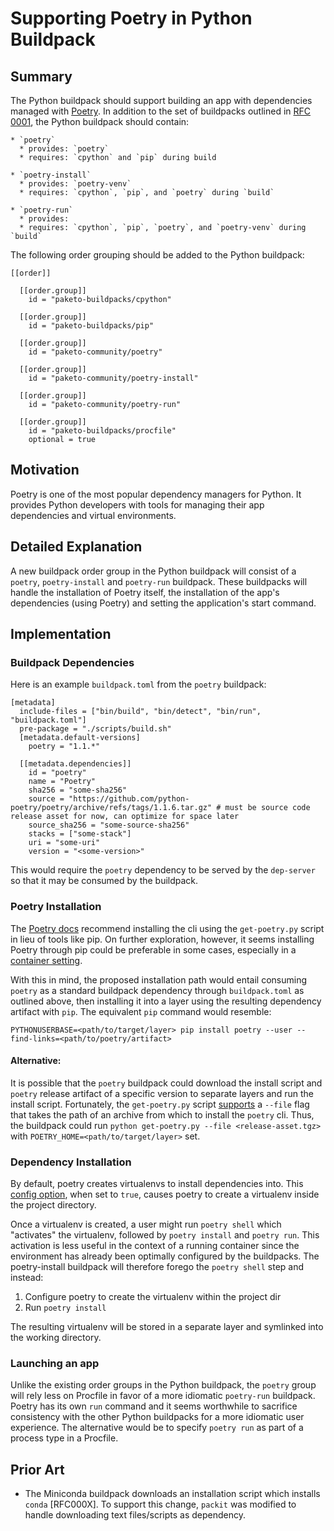 # Supporting Poetry in Python Buildpack

## Summary

The Python buildpack should support building an app with dependencies managed
with [Poetry](https://python-poetry.org/). In addition to the set of buildpacks
outlined in [RFC
0001](https://github.com/paketo-buildpacks/rfcs/blob/main/text/python/0001-restructure.md),
the Python buildpack should contain:

```
* `poetry`
  * provides: `poetry`
  * requires: `cpython` and `pip` during build

* `poetry-install`
  * provides: `poetry-venv`
  * requires: `cpython`, `pip`, and `poetry` during `build`

* `poetry-run`
  * provides:
  * requires: `cpython`, `pip`, `poetry`, and `poetry-venv` during `build`
```

The following order grouping should be added to the Python buildpack:

```
[[order]]

  [[order.group]]
    id = "paketo-buildpacks/cpython"

  [[order.group]]
    id = "paketo-buildpacks/pip"

  [[order.group]]
    id = "paketo-community/poetry"

  [[order.group]]
    id = "paketo-community/poetry-install"

  [[order.group]]
    id = "paketo-community/poetry-run"

  [[order.group]]
    id = "paketo-buildpacks/procfile"
    optional = true
```

## Motivation

Poetry is one of the most popular dependency managers for Python. It provides
Python developers with tools for managing their app dependencies and virtual
environments.

## Detailed Explanation

A new buildpack order group in the Python buildpack will consist of a `poetry`,
`poetry-install` and `poetry-run` buildpack. These buildpacks will handle the
installation of Poetry itself, the installation of the app's dependencies
(using Poetry) and setting the application's start command.


## Implementation


### Buildpack Dependencies

Here is an example `buildpack.toml` from the `poetry` buildpack:

```
[metadata]
  include-files = ["bin/build", "bin/detect", "bin/run", "buildpack.toml"]
  pre-package = "./scripts/build.sh"
  [metadata.default-versions]
    poetry = "1.1.*"

  [[metadata.dependencies]]
    id = "poetry"
    name = "Poetry"
    sha256 = "some-sha256"
    source = "https://github.com/python-poetry/poetry/archive/refs/tags/1.1.6.tar.gz" # must be source code release asset for now, can optimize for space later
    source_sha256 = "some-source-sha256"
    stacks = ["some-stack"]
    uri = "some-uri"
    version = "<some-version>"
```

This would require the `poetry` dependency to be served by the
`dep-server` so that it may be consumed by the buildpack.

### Poetry Installation

The [Poetry
docs](https://python-poetry.org/docs/#osx-linux-bashonwindows-install-instructions)
recommend installing the cli using the `get-poetry.py` script in lieu of tools
like pip. On further exploration, however, it seems installing Poetry through
pip could be preferable in some cases, especially in a [container
setting](https://github.com/python-poetry/poetry/pull/3209#issuecomment-708739500).

With this in mind, the proposed installation path would entail consuming
`poetry` as a standard buildpack dependency through `buildpack.toml` as
outlined above, then installing it into a layer using the resulting dependency
artifact with `pip`. The equivalent `pip` command would resemble:

`PYTHONUSERBASE=<path/to/target/layer> pip install poetry --user --find-links=<path/to/poetry/artifact>`

#### Alternative:

It is possible that the `poetry` buildpack could download the install script
and `poetry` release artifact of a specific version to separate layers and run
the install script.  Fortunately, the `get-poetry.py` script
[supports](https://github.com/python-poetry/poetry/pull/2162) a `--file` flag
that takes the path of an archive from which to install the `poetry` cli. Thus,
the buildpack could run `python get-poetry.py --file <release-asset.tgz>` with
`POETRY_HOME=<path/to/target/layer>` set.

### Dependency Installation

By default, poetry creates virtualenvs to install dependencies into. This
[config
option](https://python-poetry.org/docs/configuration/#virtualenvsin-project),
when set to `true`, causes poetry to create a virtualenv inside the project
directory.

Once a virtualenv is created, a user might run `poetry shell` which
"activates" the virtualenv, followed by `poetry install` and `poetry
run`. This activation is less useful in the context of a running container
since the environment has already been optimally configured by the buildpacks.
The poetry-install buildpack will therefore forego the `poetry shell` step and
instead:

1. Configure poetry to create the virtualenv within the project dir
1. Run `poetry install`

The resulting virtualenv will be stored in a separate layer and symlinked into
the working directory.

### Launching an app

Unlike the existing order groups in the Python buildpack, the `poetry` group
will rely less on Procfile in favor of a more idiomatic `poetry-run` buildpack.
Poetry has its own `run` command and it seems worthwhile to sacrifice
consistency with the other Python buildpacks for a more idiomatic user
experience. The alternative would be to specify `poetry run` as part of a
process type in a Procfile.

## Prior Art

- The Miniconda buildpack downloads an installation script which installs
  `conda` [RFC000X]. To support this change, `packit` was modified to handle
  downloading text files/scripts as dependency.
